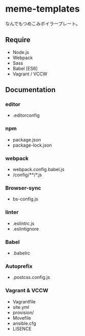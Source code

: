 # meme-templates
なんでもつめこみボイラープレート。  


## Require
+ Node.js
+ Webpack
+ Sass
+ Babel [ES6]
+ Vagrant / VCCW

## Documentation

### editor
+ .editorconfig

### npm
+ package.json
+ package-lock.json

### webpack
+ webpack.config.babel.js
+ /config/**/*.js

### Browser-sync
+ bs-config.js

### linter
+ .eslintrc.js
+ .eslintignore

### Babel
+ .babelrc

### Autoprefix
+ .postcss.config.js

### Vagrant & VCCW
+ Vagrantfile
+ site.yml
+ provision/
+ Movefile
+ ansible.cfg
+ LISENCE

